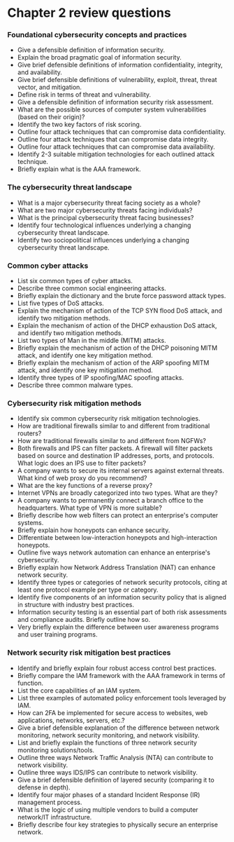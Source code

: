 # Chapter 2 review questions

### Foundational cybersecurity concepts and practices

* Give a defensible definition of information security.
* Explain the broad pragmatic goal of information security.
* Give brief defensible definitions of information confidentiality, integrity, and availability.
* Give brief defensible definitions of vulnerability, exploit, threat, threat vector, and mitigation.
* Define risk in terms of threat and vulnerability.
* Give a defensible definition of information security risk assessment.
* What are the possible sources of computer system vulnerabilities (based on their origin)?
* Identify the two key factors of risk scoring.
* Outline four attack techniques that can compromise data confidentiality.
* Outline four attack techniques that can compromise data integrity.
* Outline four attack techniques that can compromise data availability.
* Identify 2-3 suitable mitigation technologies for each outlined attack technique.
* Briefly explain what is the AAA framework.

### The cybersecurity threat landscape

* What is a major cybersecurity threat facing society as a whole?
* What are two major cybersecurity threats facing individuals?
* What is the principal cybersecurity threat facing businesses?
* Identify four technological influences underlying a changing cybersecurity threat landscape.
* Identify two sociopolitical influences underlying a changing cybersecurity threat landscape.

### Common cyber attacks

* List six common types of cyber attacks.
* Describe three common social engineering attacks.
* Briefly explain the dictionary and the brute force password attack types.
* List five types of DoS attacks.
* Explain the mechanism of action of the TCP SYN flood DoS attack, and identify two mitigation methods.
* Explain the mechanism of action of the DHCP exhaustion DoS attack, and identify two mitigation methods.
* List two types of Man in the middle (MITM) attacks.
* Briefly explain the mechanism of action of the DHCP poisoning MITM attack, and identify one key mitigation method.
* Briefly explain the mechanism of action of the ARP spoofing MITM attack, and identify one key mitigation method.
* Identify three types of IP spoofing/MAC spoofing attacks.
* Describe three common malware types.

### Cybersecurity risk mitigation methods

* Identify six common cybersecurity risk mitigation technologies.
* How are traditional firewalls similar to and different from traditional routers?
* How are traditional firewalls similar to and different from NGFWs?
* Both firewalls and IPS can filter packets. A firewall will filter packets based on source and destination IP addresses, ports, and protocols. What logic does an IPS use to filter packets?
* A company wants to secure its internal servers against external threats. What kind of web proxy do you recommend?
* What are the key functions of a reverse proxy?
* Internet VPNs are broadly categorized into two types. What are they?
* A company wants to permanently connect a branch office to the headquarters. What type of VPN is more suitable?
* Briefly describe how web filters can protect an enterprise's computer systems.
* Briefly explain how honeypots can enhance security.
* Differentiate between low-interaction honeypots and high-interaction honeypots.
* Outline five ways network automation can enhance an enterprise's cybersecurity.
* Briefly explain how Network Address Translation (NAT) can enhance network security.
* Identify three types or categories of network security protocols, citing at least one protocol example per type or category.
* Identify five components of an information security policy that is aligned in structure with industry best practices.
* Information security testing is an essential part of both risk assessments and compliance audits. Briefly outline how so.
* Very briefly explain the difference between user awareness programs and user training programs.

### Network security risk mitigation best practices

* Identify and briefly explain four robust access control best practices.
* Briefly compare the IAM framework with the AAA framework in terms of function.
* List the core capabilities of an IAM system.
* List three examples of automated policy enforcement tools leveraged by IAM.
* How can 2FA be implemented for secure access to websites, web applications, networks, servers, etc.?
* Give a brief defensible explanation of the difference between network monitoring, network security monitoring, and network visibility.
* List and briefly explain the functions of three network security monitoring solutions/tools.
* Outline three ways Network Traffic Analysis (NTA) can contribute to network visibility.
* Outline three ways IDS/IPS can contribute to network visibility.
* Give a brief defensible definition of layered security (comparing it to defense in depth).
* Identify four major phases of a standard Incident Response (IR) management process.
* What is the logic of using multiple vendors to build a computer network/IT infrastructure.
* Briefly describe four key strategies to physically secure an enterprise network.
